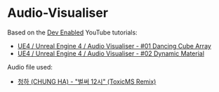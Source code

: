 # Audio-Visualiser
Based on the [Dev Enabled](https://www.youtube.com/channel/UCL1jcpKRApOp_CkW9LkFRKA) YouTube tutorials: 
* [UE4 / Unreal Engine 4 / Audio Visualiser - #01 Dancing Cube Array](https://www.youtube.com/watch?v=ix3oa7nB2VA)
* [UE4 / Unreal Engine 4 / Audio Visualiser - #02 Dynamic Material](https://www.youtube.com/watch?v=G1gkfxRTCh8)

Audio file used:
* [청하 (CHUNG HA) - "벌써 12시" (ToxicMS Remix)](https://soundcloud.com/toxic-ms/chung-ha-12-toxicms-remix)
